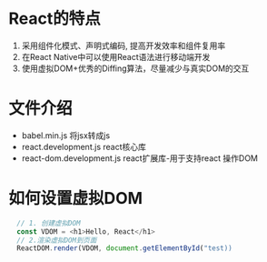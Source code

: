 # React的特点
1. 采用组件化模式、声明式编码, 提高开发效率和组件复用率
2. 在React Native中可以使用React语法进行移动端开发
3. 使用虚拟DOM+优秀的Diffing算法，尽量减少与真实DOM的交互

# 文件介绍
* babel.min.js 将jsx转成js
* react.development.js  react核心库
* react-dom.development.js  react扩展库-用于支持react 操作DOM

# 如何设置虚拟DOM

```javascript
  // 1. 创建虚拟DOM
  const VDOM = <h1>Hello, React</h1>
  // 2.渲染虚拟DOM到页面
  ReactDOM.render(VDOM, document.getElementById("test))
```